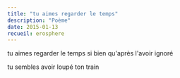 ```yaml
---
title: "tu aimes regarder le temps"
description: "Poème"
date: 2015-01-13
recueil: erosphere
---
```


tu aimes regarder le temps
si bien qu'après l'avoir ignoré

tu sembles avoir loupé ton train
